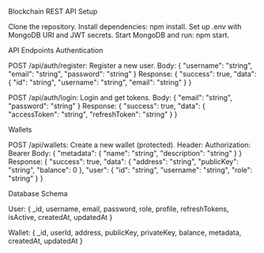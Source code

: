 Blockchain REST API
Setup

Clone the repository.
Install dependencies: npm install.
Set up .env with MongoDB URI and JWT secrets.
Start MongoDB and run: npm start.

API Endpoints
Authentication

POST /api/auth/register: Register a new user.
Body: { "username": "string", "email": "string", "password": "string" }
Response: { "success": true, "data": { "id": "string", "username": "string", "email": "string" } }


POST /api/auth/login: Login and get tokens.
Body: { "email": "string", "password": "string" }
Response: { "success": true, "data": { "accessToken": "string", "refreshToken": "string" } }



Wallets

POST /api/wallets: Create a new wallet (protected).
Header: Authorization: Bearer <token>
Body: { "metadata": { "name": "string", "description": "string" } }
Response: { "success": true, "data": { "address": "string", "publicKey": "string", "balance": 0 }, "user": { "id": "string", "username": "string", "role": "string" } }



Database Schema

User: { _id, username, email, password, role, profile, refreshTokens, isActive, createdAt, updatedAt }

Wallet: { _id, userId, address, publicKey, privateKey, balance, metadata, createdAt, updatedAt }

